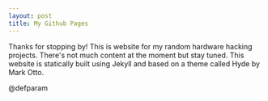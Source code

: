```yaml
---
layout: post
title: My Github Pages
---
```


Thanks for stopping by! This is website for my random hardware hacking projects. There's not much content at the moment but stay tuned. This website is statically built using Jekyll and based on a theme called Hyde by Mark Otto.

@defparam